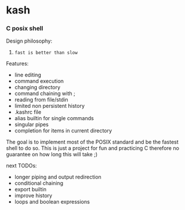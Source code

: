 # kash
### C posix shell

Design philosophy:

1. `fast is better than slow`


Features:

+ line editing
+ command execution
+ changing directory
+ command chaining with ;
+ reading from file/stdin
+ limited non persistent history
+ .kashrc file
+ alias builtin for single commands
+ singular pipes
+ completion for items in current directory


The goal is to implement most of the POSIX standard and be the fastest shell to
do so. This is just a project for fun and practicing C therefore no guarantee on 
how long this will take ;)

next TODOs:

+ longer piping and output redirection
+ conditional chaining
+ export builtin
+ improve history
+ loops and boolean expressions
